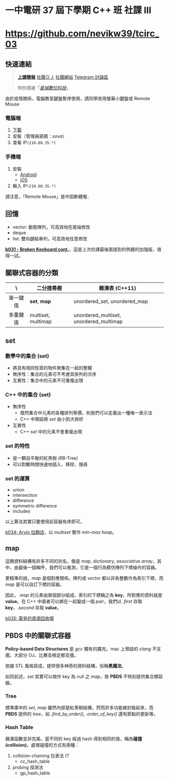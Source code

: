 # 一中電研 37 屆下學期 C++ 班 社課 Ⅲ
# https://github.com/nevikw39/tcirc_03

## 快速連結

> **[上課簡報](https://www.icloud.com/keynote/0FTWiX1kLnyxpK2Q4VdlOxnsQ#tcirc_03)**
> [社團ＯＪ](https://judge.tcirc.tw)
> [社團網站](https://tcirc.tw)
> [Telegram 討論區](https://t.me/joinchat/KUNytVBKySskb35M4TdOig)

> 特別感謝「*[星城數位科技](http://xincastle.com/)*」

由於疫情關係，電腦教室鍵盤暫停使用，請同學改用螢幕小鍵盤或 Remote Mouse

### 電腦端
1. [下載](https://www.remotemouse.net/downloads/RemoteMouse.exe)
2. 安裝（管理員密碼：*sova*）
3. 查看 IP`(210.60.35.*)`

### 手機端
1. 安裝
    - [Android](https://play.google.com/store/apps/details?id=com.hungrybolo.remotemouseandroid)
    - [iOS](https://itunes.apple.com/app/id385894596?mt=8)
2. 輸入 IP`(210.60.35.*)`

請注意，「Remote Mouse」是中囯軟體喔．

## 回憶
- vector: 動態陣列，可高效地在尾端修改
- deque
- list: 雙向鏈結串列，可高效地任意修改

**[b031 - Broken Keyboard cont.](https://judge.tcirc.tw/ShowProblem?problemid=b031)**，這是上次社課最後面提到的例題的加強版，值得一試。

## 關聯式容器的分類
\      |      二分搜尋樹     | 雜湊表 (C++11)
:-----:|-------------------|---
單一鍵值 | **set**, **map** | unordered_set, unordered_map
多重鍵值 | multiset, multimap| unordered_multiset, unordered_multimap

## set
### 數學中的集合 (set)
- 將具有相同性質的物件聚集在一起的整體
- 無序性：集合的元素可不考慮其排列的次序
- 互異性：集合中的元素不可重複出現
### C++ 中的集合 (set)
- 無序性
    * 既然集合中元素的各種排列等價，則我們可以定義出一種唯一表示法
    * C++ 中預設將 *set* 由小到大排好
- 互異性
    * C++ *set* 中的元素不會重複出現
### set 的特性
- 是一顆自平衡的紅黑樹 (RB-Tree)
- 可以對數時間快速地插入、移除、搜尋

### set 的運算
- union
- intersection
- difference
- symmetric difference
- includes

以上算法其實只要使用前容器有序即可。

[b034: Arvin 拉麵店](https://judge.tcirc.tw/ShowProblem?problemid=b034)，以 *multiset* 實作 *min-max heap*。

## map
這類資料結構有許多不同的別名，像是 *map*, *dictionary*, *associative array*，其中，由最後一個稱呼，我們可以推測，它是一個行為模仿陣列下標操作的容器。

更精準的說，*map* 是個對應關係。陣列或 *vector* 都以非負整數作為索引下標，而 *map* 是可以自訂下標的容器。

因此， *map* 的元素由兩個部分組成，索引的下標稱之為 **key**，所對應的資料就是 **value**。在 C++ 中兩者可以綁在一起變成一個 *pair*，我們以 *.first* 存取 **key**，*.second* 存取 **value**。

[b035: 電皇的資源回收場](https://judge.tcirc.tw/ShowProblem?problemid=b035)

## PBDS 中的關聯式容器
**Policy-based Data Structures** 是 *gcc* 獨有的擴充。mac 上預設的 *clang* 不支援。大部分 OJ、比賽及檢定都支援。

依據 STL 風格寫成，提供很多神奇的資料結構，俗稱**黑魔法**。

如同前述，*set* 其實可以視作 key 為 null 之 *map*，故 **PBDS** 不特別提供集合類容器。

### Tree

標準庫中的 *set*, *map* 雖然內部是紅黑樹結構，然而許多功能被封裝起來，而 **PBDS** 提供的 *tree*，如 *.find_by_order()*, *.order_of_key()* 還有節點的更新等。

### Hash Table
雜湊函數並非完美。當不同的 key 經過 hash 得到相同的值，稱為**碰撞 _(collision)_**。處理碰撞的方式有兩種：

1. collision-chaining 拉表法 (?
    - cc_hash_table
2. probing 探測法
    - gp_hash_table